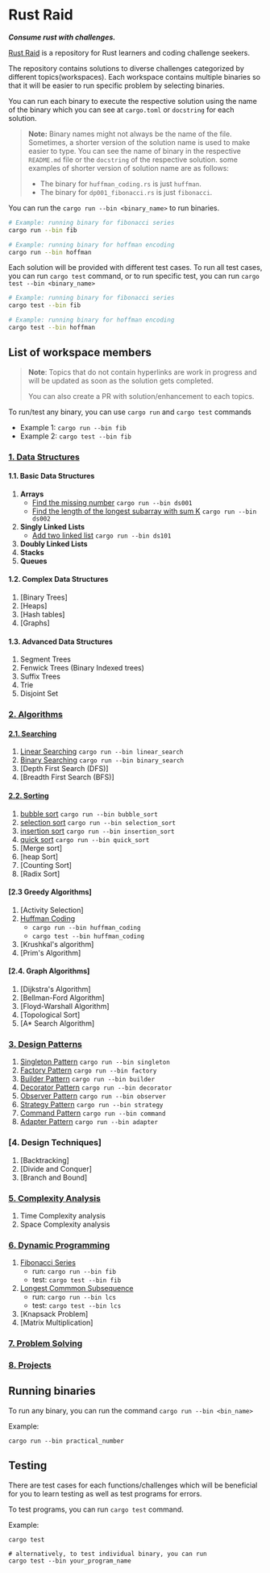 # Rust Raid

_**Consume rust with challenges.**_

[Rust Raid](https://github.com/ghimiresdp/rust-raid) is a repository for Rust
learners and coding challenge seekers.

The repository contains solutions to diverse challenges categorized by different
topics(workspaces). Each workspace contains multiple binaries so that it will be
easier to run specific problem by selecting binaries.

You can run each binary to execute the respective solution using the name of the
binary which you can see at `cargo.toml` or `docstring` for each solution.

> **Note:** Binary names might not always be the name of the file. Sometimes, a
> shorter version of the solution name is used to make easier to type. You can
> see the name of binary in the respective `README.md` file or the `docstring`
> of the respective solution.
> some examples of shorter version of solution name are as follows:
>
> - The binary for `huffman_coding.rs` is just `huffman`.
> - The binary for `dp001_fibonacci.rs` is just `fibonacci`.

You can run the `cargo run --bin <binary_name>` to run binaries.

```bash
# Example: running binary for fibonacci series
cargo run --bin fib

# Example: running binary for hoffman encoding
cargo run --bin hoffman
```

Each solution will be provided with different test cases. To run all test cases,
you can run `cargo test` command, or to run specific test, you can run
`cargo test --bin <binary_name>`

```bash
# Example: running binary for fibonacci series
cargo test --bin fib

# Example: running binary for hoffman encoding
cargo test --bin hoffman
```

## List of workspace members

> **Note**: Topics that do not contain hyperlinks are work in progress and will
> be updated as soon as the solution gets completed.
>
> You can also create a PR with solution/enhancement to each topics.

To run/test any binary, you can use `cargo run` and `cargo test` commands

- Example 1: `cargo run --bin fib`
- Example 2: `cargo test --bin fib`

### [1. Data Structures](./data-structures/)

#### 1.1. **Basic Data Structures**

1. **Arrays**
      - [Find the missing number](./data-structures/ds001_find_missing_number.rs) `cargo run --bin ds001`
      - [Find the length of the longest subarray with sum K](./data-structures/ds002_longest_subarray.rs) `cargo run --bin ds002`
2. **Singly Linked Lists**
      - [Add two linked list](./data-structures/ds101_linked_list_add.rs) `cargo run --bin ds101`
3. **Doubly Linked Lists**
4. **Stacks**
5. **Queues**

#### 1.2. **Complex Data Structures**

1. [Binary Trees]
2. [Heaps]
3. [Hash tables]
4. [Graphs]

#### 1.3. **Advanced Data Structures**

1. Segment Trees
2. Fenwick Trees (Binary Indexed trees)
3. Suffix Trees
4. Trie
5. Disjoint Set

### [2. Algorithms](./algorithms/)

#### [2.1. Searching](./dsa/src/searching/)

1. [Linear Searching](dsa/src/searching/linear_search.rs) `cargo run --bin linear_search`
2. [Binary Searching](dsa/src/searching/binary_search.rs) `cargo run --bin binary_search`
3. [Depth First Search (DFS)]
4. [Breadth First Search (BFS)]

#### [2.2. Sorting](./dsa/src/sorting/)

1. [bubble sort](dsa/src/sorting/bubble_sort.rs) `cargo run --bin bubble_sort`
2. [selection sort](dsa/src/sorting/selection_sort.rs) `cargo run --bin selection_sort`
3. [insertion sort](dsa/src/sorting/insertion_sort.rs) `cargo run --bin insertion_sort`
4. [quick sort](dsa/src/sorting/quick_sort.rs) `cargo run --bin quick_sort`
5. [Merge sort]
6. [heap Sort]
7. [Counting Sort]
8. [Radix Sort]

#### [2.3 Greedy Algorithms]

1. [Activity Selection]
2. [Huffman Coding](./dsa/src/greedy_algorithms/huffman_coding.rs)
    - ```cargo run --bin huffman_coding```
    - ```cargo test --bin huffman_coding```
3. [Krushkal's algorithm]
4. [Prim's Algorithm]

#### [2.4. Graph Algorithms]

1. [Dijkstra's Algorithm]
2. [Bellman-Ford Algorithm]
3. [Floyd-Warshall Algorithm]
4. [Topological Sort]
5. [A* Search Algorithm]

### [3. Design Patterns](./design-patterns/)

1. [Singleton Pattern](design-patterns/src/singleton.rs) `cargo run --bin singleton`
2. [Factory Pattern](design-patterns/src/factory.rs) `cargo run --bin factory`
3. [Builder Pattern](design-patterns/src/builder.rs) `cargo run --bin builder`
4. [Decorator Pattern](design-patterns/src/decorator.rs) `cargo run --bin decorator`
5. [Observer Pattern](design-patterns/src/observer.rs) `cargo run --bin observer`
6. [Strategy Pattern](design-patterns/src/strategy.rs) `cargo run --bin strategy`
7. [Command Pattern](design-patterns/src/command.rs) `cargo run --bin command`
8. [Adapter Pattern](design-patterns/src/adapter.rs) `cargo run --bin adapter`

### [4. Design Techniques]

1. [Backtracking]
2. [Divide and Conquer]
3. [Branch and Bound]

### [5. Complexity Analysis](./complexity-analysis/)

1. Time Complexity analysis
2. Space Complexity analysis

### [6. Dynamic Programming](./dynamic-programming/)

1. [Fibonacci Series](./dynamic-programming/src/dp001_fibonacci.rs)
    - run:  `cargo run --bin fib`
    - test:  `cargo test --bin fib`
2. [Longest Commmon Subsequence](./dynamic-programming/src/dp002_lcs.rs)
    - run:  `cargo run --bin lcs`
    - test:  `cargo test --bin lcs`
3. [Knapsack Problem]
4. [Matrix Multiplication]

### [7. Problem Solving](./problem-solving/)

### [8. Projects](./projects/)

## Running binaries

To run any binary, you can run the command `cargo run --bin <bin_name>`

Example:

```shell
cargo run --bin practical_number
```

## Testing

There are test cases for each functions/challenges which will be beneficial
for you to learn testing as well as test programs for errors.

To test programs, you can run `cargo test` command.

Example:

```shell
cargo test

# alternatively, to test individual binary, you can run
cargo test --bin your_program_name
```
